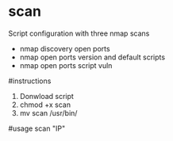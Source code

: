 # scan
Script configuration with three nmap scans
- nmap discovery open ports
- nmap open ports version and default scripts
- nmap open ports script vuln

#instructions
1. Donwload script
2. chmod +x scan
3. mv scan /usr/bin/

#usage
scan "IP"
